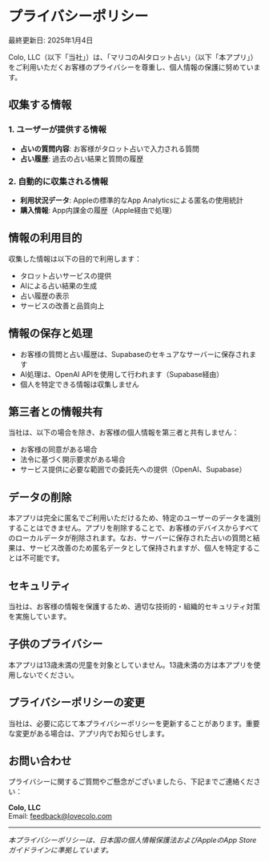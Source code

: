 # プライバシーポリシー

最終更新日: 2025年1月4日

Colo, LLC（以下「当社」）は、「マリコのAIタロット占い」（以下「本アプリ」）をご利用いただくお客様のプライバシーを尊重し、個人情報の保護に努めています。

## 収集する情報

### 1. ユーザーが提供する情報
- **占いの質問内容**: お客様がタロット占いで入力される質問
- **占い履歴**: 過去の占い結果と質問の履歴

### 2. 自動的に収集される情報
- **利用状況データ**: Appleの標準的なApp Analyticsによる匿名の使用統計
- **購入情報**: App内課金の履歴（Apple経由で処理）

## 情報の利用目的

収集した情報は以下の目的で利用します：
- タロット占いサービスの提供
- AIによる占い結果の生成
- 占い履歴の表示
- サービスの改善と品質向上

## 情報の保存と処理

- お客様の質問と占い履歴は、Supabaseのセキュアなサーバーに保存されます
- AI処理は、OpenAI APIを使用して行われます（Supabase経由）
- 個人を特定できる情報は収集しません

## 第三者との情報共有

当社は、以下の場合を除き、お客様の個人情報を第三者と共有しません：
- お客様の同意がある場合
- 法令に基づく開示要求がある場合
- サービス提供に必要な範囲での委託先への提供（OpenAI、Supabase）

## データの削除

本アプリは完全に匿名でご利用いただけるため、特定のユーザーのデータを識別することはできません。アプリを削除することで、お客様のデバイスからすべてのローカルデータが削除されます。なお、サーバーに保存された占いの質問と結果は、サービス改善のため匿名データとして保持されますが、個人を特定することは不可能です。

## セキュリティ

当社は、お客様の情報を保護するため、適切な技術的・組織的セキュリティ対策を実施しています。

## 子供のプライバシー

本アプリは13歳未満の児童を対象としていません。13歳未満の方は本アプリを使用しないでください。

## プライバシーポリシーの変更

当社は、必要に応じて本プライバシーポリシーを更新することがあります。重要な変更がある場合は、アプリ内でお知らせします。

## お問い合わせ

プライバシーに関するご質問やご懸念がございましたら、下記までご連絡ください：

**Colo, LLC**  
Email: feedback@lovecolo.com

---

*本プライバシーポリシーは、日本国の個人情報保護法およびAppleのApp Storeガイドラインに準拠しています。*